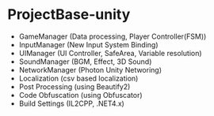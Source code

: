 # ProjectBase-unity
- GameManager (Data processing, Player Controller(FSM))
- InputManager (New Input System Binding)
- UIManager (UI Controller, SafeArea, Variable resolution)
- SoundManager (BGM, Effect, 3D Sound)
- NetworkManager (Photon Unity Networing)
- Localization (csv based localization)
- Post Processing (using Beautify2)
- Code Obfuscation (using Obfuscator)
- Build Settings (IL2CPP, .NET4.x)
